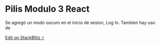 # Pilis Modulo 3 React

Se agregó un modo oscuro en el inicio de sesion, Log In.
Tambien hay uso de 

[Edit on StackBlitz ⚡️](https://stackblitz.com/edit/vitejs-vite-sr6spf)
